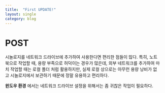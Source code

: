 ```yaml
---
title:  "First UPDATE!"
layout: single
category: blog
---
```



# POST
시놀로지를 네트워크 드라이브에 추가하여 사용한다면 편리한 점들이 많다.
특히, 노트북으로 작업할 때, 용량 부족으로 허덕이는 경우가 많은데,
외부 네트워크를 추가하여 마치 작업할 때는 로컬 폴더 처럼 활용하지만,
실제 로컬 상으로는 아무런 용량 낭비가 없고 시놀로지에서 보관하기 때문에 정말 유용하고 편리하다.

**윈도우 환경** 에서는 네트워크 드라이브 설정을 위해서는 좀 귀찮은 작업이 필요하다.
